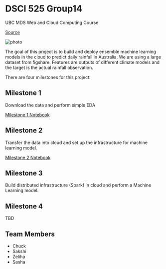 # DSCI 525 Group14
UBC MDS Web and Cloud Computing Course

[Source](https://github.ubc.ca/MDS-2020-21/DSCI_525_web-cloud-comp_students/blob/master/milestone1.md)

![photo](http://www.bom.gov.au/gms/IDE00135.202104030630.jpg)

The goal of this project is to build and deploy ensemble machine learning models in the cloud to predict daily rainfall in Australia. We are using a large dataset from figshare. Features are outputs of different climate models and the target is the actual rainfall observation.

There are four milestones for this project:

## Milestone 1
Download the data and perform simple EDA

[Milestone 1 Notebook](https://github.com/UBC-MDS/DSCI525_Group14/blob/main/notebooks/milestone_1.ipynb)

## Milestone 2
Transfer the data into cloud and set up the infrastructure for machine learning model.

[Milestone 2 Notebook](https://github.com/UBC-MDS/DSCI525_Group14/blob/main/notebooks/milestone_2.ipynb)
## Milestone 3
Build distributed infrastructure (Spark) in cloud and perform a Machine Learning model.


## Milestone 4
TBD

## Team Members
- Chuck
- Sakshi
- Zeliha
- Sasha
